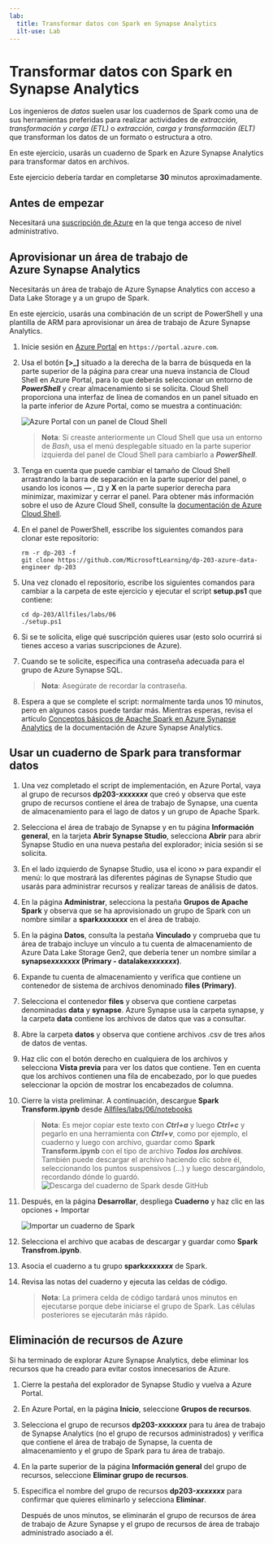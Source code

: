 ```yaml
---
lab:
  title: Transformar datos con Spark en Synapse Analytics
  ilt-use: Lab
---
```


# Transformar datos con Spark en Synapse Analytics

Los ingenieros de *datos* suelen usar los cuadernos de Spark como una de sus herramientas preferidas para realizar actividades de *extracción, transformación y carga (ETL)* o *extracción, carga y transformación (ELT)* que transforman los datos de un formato o estructura a otro.

En este ejercicio, usarás un cuaderno de Spark en Azure Synapse Analytics para transformar datos en archivos.

Este ejercicio debería tardar en completarse **30** minutos aproximadamente.

## Antes de empezar

Necesitará una [suscripción de Azure](https://azure.microsoft.com/free) en la que tenga acceso de nivel administrativo.

## Aprovisionar un área de trabajo de Azure Synapse Analytics

Necesitarás un área de trabajo de Azure Synapse Analytics con acceso a Data Lake Storage y a un grupo de Spark.

En este ejercicio, usarás una combinación de un script de PowerShell y una plantilla de ARM para aprovisionar un área de trabajo de Azure Synapse Analytics.

1. Inicie sesión en [Azure Portal](https://portal.azure.com) en `https://portal.azure.com`.
2. Usa el botón **[\>_]** situado a la derecha de la barra de búsqueda en la parte superior de la página para crear una nueva instancia de Cloud Shell en Azure Portal, para lo que deberás seleccionar un entorno de ***PowerShell*** y crear almacenamiento si se solicita. Cloud Shell proporciona una interfaz de línea de comandos en un panel situado en la parte inferior de Azure Portal, como se muestra a continuación:

    ![Azure Portal con un panel de Cloud Shell](./images/cloud-shell.png)

    > **Nota**: Si creaste anteriormente un Cloud Shell que usa un entorno de *Bash*, usa el menú desplegable situado en la parte superior izquierda del panel de Cloud Shell para cambiarlo a ***PowerShell***.

3. Tenga en cuenta que puede cambiar el tamaño de Cloud Shell arrastrando la barra de separación en la parte superior del panel, o usando los iconos **&#8212;** , **&#9723;** y **X** en la parte superior derecha para minimizar, maximizar y cerrar el panel. Para obtener más información sobre el uso de Azure Cloud Shell, consulte la [documentación de Azure Cloud Shell](https://docs.microsoft.com/azure/cloud-shell/overview).

4. En el panel de PowerShell, esscribe los siguientes comandos para clonar este repositorio:

    ```
    rm -r dp-203 -f
    git clone https://github.com/MicrosoftLearning/dp-203-azure-data-engineer dp-203
    ```

5. Una vez clonado el repositorio, escribe los siguientes comandos para cambiar a la carpeta de este ejercicio y ejecutar el script **setup.ps1** que contiene:

    ```
    cd dp-203/Allfiles/labs/06
    ./setup.ps1
    ```

6. Si se te solicita, elige qué suscripción quieres usar (esto solo ocurrirá si tienes acceso a varias suscripciones de Azure).
7. Cuando se te solicite, especifica una contraseña adecuada para el grupo de Azure Synapse SQL.

    > **Nota**: Asegúrate de recordar la contraseña.

8. Espera a que se complete el script: normalmente tarda unos 10 minutos, pero en algunos casos puede tardar más. Mientras esperas, revisa el artículo [Conceptos básicos de Apache Spark en Azure Synapse Analytics](https://learn.microsoft.com/azure/synapse-analytics/spark/apache-spark-concepts) de la documentación de Azure Synapse Analytics.

## Usar un cuaderno de Spark para transformar datos

1. Una vez completado el script de implementación, en Azure Portal, vaya al grupo de recursos **dp203-*xxxxxxx*** que creó y observa que este grupo de recursos contiene el área de trabajo de Synapse, una cuenta de almacenamiento para el lago de datos y un grupo de Apache Spark.
2. Selecciona el área de trabajo de Synapse y en tu página **Información general**, en la tarjeta **Abrir Synapse Studio**, selecciona **Abrir** para abrir Synapse Studio en una nueva pestaña del explorador; inicia sesión si se solicita.
3. En el lado izquierdo de Synapse Studio, usa el icono **&rsaquo;&rsaquo;** para expandir el menú: lo que mostrará las diferentes páginas de Synapse Studio que usarás para administrar recursos y realizar tareas de análisis de datos.
4. En la página **Administrar**, selecciona la pestaña **Grupos de Apache Spark** y observa que se ha aprovisionado un grupo de Spark con un nombre similar a **spark*xxxxxxx*** en el área de trabajo.
5. En la página **Datos**, consulta la pestaña **Vinculado** y comprueba que tu área de trabajo incluye un vínculo a tu cuenta de almacenamiento de Azure Data Lake Storage Gen2, que debería tener un nombre similar a **synapse*xxxxxxx* (Primary - datalake*xxxxxxx*)**.
6. Expande tu cuenta de almacenamiento y verifica que contiene un contenedor de sistema de archivos denominado **files (Primary)**.
7. Selecciona el contenedor **files** y observa que contiene carpetas denominadas **data** y **synapse**. Azure Synapse usa la carpeta synapse, y la carpeta **data** contiene los archivos de datos que vas a consultar.
8. Abre la carpeta **datos** y observa que contiene archivos .csv de tres años de datos de ventas.
9. Haz clic con el botón derecho en cualquiera de los archivos y selecciona **Vista previa** para ver los datos que contiene. Ten en cuenta que los archivos contienen una fila de encabezado, por lo que puedes seleccionar la opción de mostrar los encabezados de columna.
10. Cierre la vista preliminar. A continuación, descargue **Spark Transform.ipynb** desde [Allfiles/labs/06/notebooks](https://github.com/MicrosoftLearning/dp-203-azure-data-engineer/tree/master/Allfiles/labs/06/notebooks)

    > **Nota**: Es mejor copiar este texto con ***Ctrl+a*** y luego ***Ctrl+c*** y pegarlo en una herramienta con ***Ctrl+v***, como por ejemplo, el cuaderno y luego con archivo, guardar como **Spark Transform.ipynb** con el tipo de archivo ***Todos los archivos***. También puede descargar el archivo haciendo clic sobre él, seleccionando los puntos suspensivos (...) y luego descargándolo, recordando dónde lo guardó.
    ![Descarga del cuaderno de Spark desde GitHub](./images/select-download-notebook.png)

11. Después, en la página **Desarrollar**, despliega **Cuaderno** y haz clic en las opciones + Importar

    ![Importar un cuaderno de Spark](./image/../images/spark-notebook-import.png)
        
12. Selecciona el archivo que acabas de descargar y guardar como **Spark Transfrom.ipynb**.
13. Asocia el cuaderno a tu grupo **spark*xxxxxxx*** de Spark.
14. Revisa las notas del cuaderno y ejecuta las celdas de código.

    > **Nota**: La primera celda de código tardará unos minutos en ejecutarse porque debe iniciarse el grupo de Spark. Las células posteriores se ejecutarán más rápido.

## Eliminación de recursos de Azure

Si ha terminado de explorar Azure Synapse Analytics, debe eliminar los recursos que ha creado para evitar costos innecesarios de Azure.

1. Cierre la pestaña del explorador de Synapse Studio y vuelva a Azure Portal.
2. En Azure Portal, en la página **Inicio**, seleccione **Grupos de recursos**.
3. Selecciona el grupo de recursos **dp203-*xxxxxxx*** para tu área de trabajo de Synapse Analytics (no el grupo de recursos administrados) y verifica que contiene el área de trabajo de Synapse, la cuenta de almacenamiento y el grupo de Spark para tu área de trabajo.
4. En la parte superior de la página **Información general** del grupo de recursos, seleccione **Eliminar grupo de recursos**.
5. Especifica el nombre del grupo de recursos **dp203-*xxxxxxx*** para confirmar que quieres eliminarlo y selecciona **Eliminar**.

    Después de unos minutos, se eliminarán el grupo de recursos de área de trabajo de Azure Synapse y el grupo de recursos de área de trabajo administrado asociado a él.
